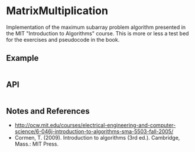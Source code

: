 ﻿# MatrixMultiplication
Implementation of the maximum subarray problem algorithm presented in the MIT "Introduction to Algorithms" course. This is more or less a test bed for the exercises and pseudocode in the book.

## Example

```javascript
```

## API

```javascript
```

## Notes and References
* http://ocw.mit.edu/courses/electrical-engineering-and-computer-science/6-046j-introduction-to-algorithms-sma-5503-fall-2005/
* Cormen, T. (2009). Introduction to algorithms (3rd ed.). Cambridge, Mass.: MIT Press.



